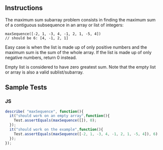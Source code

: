 ## Instructions

The maximum sum subarray problem consists in finding the maximum sum of a contiguous subsequence in an array or list of integers:

~~~
maxSequence([-2, 1, -3, 4, -1, 2, 1, -5, 4])
// should be 6: [4, -1, 2, 1]
~~~

Easy case is when the list is made up of only positive numbers and the maximum sum is the sum of the whole array. If the list is made up of only negative numbers, return 0 instead.

Empty list is considered to have zero greatest sum. Note that the empty list or array is also a valid sublist/subarray.

## Sample Tests

### JS
~~~ js
describe( "maxSequence", function(){
  it("should work on an empty array",function(){
    Test.assertEquals(maxSequence([]), 0);
  });
  it("should work on the example",function(){
    Test.assertEquals(maxSequence([-2, 1, -3, 4, -1, 2, 1, -5, 4]), 6);
  });
});
~~~